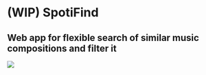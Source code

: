 # (WIP) SpotiFind

## Web app for flexible search of similar music compositions and filter it

![](https://drive.google.com/uc?export=download&id=1kIg-IzpOAQ_ZVdIJNGUPlkrUv0RQy944)
